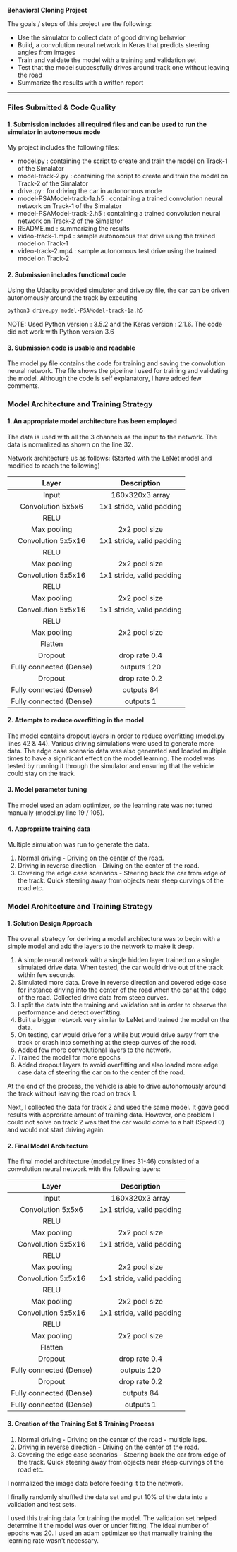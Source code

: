 **Behavioral Cloning Project**

The goals / steps of this project are the following:
* Use the simulator to collect data of good driving behavior
* Build, a convolution neural network in Keras that predicts steering angles from images
* Train and validate the model with a training and validation set
* Test that the model successfully drives around track one without leaving the road
* Summarize the results with a written report

---
### Files Submitted & Code Quality

#### 1. Submission includes all required files and can be used to run the simulator in autonomous mode

My project includes the following files:
* model.py : containing the script to create and train the model on Track-1 of the Simalator
* model-track-2.py : containing the script to create and train the model on Track-2 of the Simalator
* drive.py : for driving the car in autonomous mode
* model-PSAModel-track-1a.h5 : containing a trained convolution neural network on Track-1 of the Simalator
* model-PSAModel-track-2.h5  : containing a trained convolution neural network on Track-2 of the Simalator
* README.md : summarizing the results
* video-track-1.mp4 : sample autonomous test drive using the trained model on Track-1
* video-track-2.mp4 : sample autonomous test drive using the trained model on Track-2

#### 2. Submission includes functional code
Using the Udacity provided simulator and drive.py file, the car can be driven autonomously around the track by executing 
```sh
python3 drive.py model-PSAModel-track-1a.h5
```
NOTE: Used Python version : 3.5.2 and the Keras version : 2.1.6. The code did not work with Python version 3.6

#### 3. Submission code is usable and readable

The model.py file contains the code for training and saving the convolution neural network. The file shows the pipeline I used for training and validating the model. Although the code is self explanatory, I have added few comments.

### Model Architecture and Training Strategy

#### 1. An appropriate model architecture has been employed

The data is used with all the 3 channels as the input to the network. The data is normalized as shown on the line 32.

Network architecture us as follows: (Started with the LeNet model and modified to reach the following)


| Layer         		|     Description	        					| 
|:---------------------:|:---------------------------------------------:| 
| Input         		| 160x320x3 array   							| 
| Convolution 5x5x6     	| 1x1 stride, valid padding 	|
| RELU					|												|
| Max pooling	      	| 2x2 pool size				|
| Convolution 5x5x16	    | 1x1 stride,  valid padding      									|
| RELU					|												|
| Max pooling	      	| 2x2 pool size				|
| Convolution 5x5x16	    | 1x1 stride,  valid padding      									|
| RELU					|												|
| Max pooling	      	| 2x2 pool size				|
| Convolution 5x5x16	    | 1x1 stride,  valid padding      									|
| RELU					|												|
| Max pooling	      	| 2x2 pool size				|
| Flatten         |  
| Dropout         | drop rate 0.4       |
| Fully connected (Dense)		| outputs 120        									|
| Dropout         | drop rate 0.2       |
| Fully connected (Dense)		| outputs 84        									|
| Fully connected (Dense)		| outputs 1        									|

#### 2. Attempts to reduce overfitting in the model

The model contains dropout layers in order to reduce overfitting (model.py lines 42 & 44). Various driving simulations were used to generate more data. The edge case scenario data was also generated and loaded multiple times to have a significant effect on the model learning. The model was tested by running it through the simulator and ensuring that the vehicle could stay on the track.

#### 3. Model parameter tuning

The model used an adam optimizer, so the learning rate was not tuned manually (model.py line 19 / 105).

#### 4. Appropriate training data

Multiple simulation was run to generate the data. 

1. Normal driving - Driving on the center of the road.
2. Driving in reverse direction - Driving on the center of the road.
3. Covering the edge case scenarios - Steering back the car from edge of the track. Quick steering away from objects near steep curvings of the road etc.

### Model Architecture and Training Strategy

#### 1. Solution Design Approach

The overall strategy for deriving a model architecture was to begin with a simple model and add the layers to the network to make it deep.

1. A simple neural network with a single hidden layer trained on a single simulated drive data. When tested, the car would drive out of the track within few seconds.
2. Simulated more data. Drove in reverse direction and covered edge case for instance driving into the center of the road when the car at the edge of the road. Collected drive data from steep curves.
3. I split the data into the training and validation set in order to observe the performance and detect overfitting.
4. Built a bigger network very similar to LeNet and trained the model on the data. 
5. On testing, car would drive for a while but would drive away from the track or crash into something at the steep curves of the road.
6. Added few more convolutional layers to the network.
7. Trained the model for more epochs
8. Added dropout layers to avoid overfitting and also loaded more edge case data of steering the car on to the center of the road.

At the end of the process, the vehicle is able to drive autonomously around the track without leaving the road on track 1. 

Next, I collected the data for track 2 and used the same model. It gave good results with approriate amount of training data. However, one problem I could not solve on track 2 was that the car would come to a halt (Speed 0) and would not start driving again.

#### 2. Final Model Architecture

The final model architecture (model.py lines 31-46) consisted of a convolution neural network with the following layers:

| Layer         		|     Description	        					| 
|:---------------------:|:---------------------------------------------:| 
| Input         		| 160x320x3 array   							| 
| Convolution 5x5x6     	| 1x1 stride, valid padding 	|
| RELU					|												|
| Max pooling	      	| 2x2 pool size				|
| Convolution 5x5x16	    | 1x1 stride,  valid padding      									|
| RELU					|												|
| Max pooling	      	| 2x2 pool size				|
| Convolution 5x5x16	    | 1x1 stride,  valid padding      									|
| RELU					|												|
| Max pooling	      	| 2x2 pool size				|
| Convolution 5x5x16	    | 1x1 stride,  valid padding      									|
| RELU					|												|
| Max pooling	      	| 2x2 pool size				|
| Flatten         |  
| Dropout         | drop rate 0.4       |
| Fully connected (Dense)		| outputs 120        									|
| Dropout         | drop rate 0.2       |
| Fully connected (Dense)		| outputs 84        									|
| Fully connected (Dense)		| outputs 1        									|

#### 3. Creation of the Training Set & Training Process

1. Normal driving - Driving on the center of the road - multiple laps.
2. Driving in reverse direction - Driving on the center of the road.
3. Covering the edge case scenarios - Steering back the car from edge of the track. Quick steering away from objects near steep curvings of the road etc.

I normalized the image data before feeding it to the network.

I finally randomly shuffled the data set and put 10% of the data into a validation and test sets. 

I used this training data for training the model. The validation set helped determine if the model was over or under fitting. The ideal number of epochs was 20. I used an adam optimizer so that manually training the learning rate wasn't necessary.
